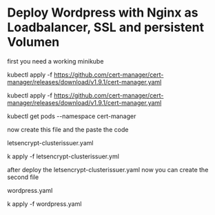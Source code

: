 <h1><strong>Deploy Wordpress with Nginx as Loadbalancer, SSL and persistent Volumen</strong></h1>
<p>first you need a working minikube</p>

kubectl apply -f https://github.com/cert-manager/cert-manager/releases/download/v1.9.1/cert-manager.yaml

kubectl apply -f https://github.com/cert-manager/cert-manager/releases/download/v1.9.1/cert-manager.yaml

kubectl get pods --namespace cert-manager

<p>now create this file and the paste the code</p>
letsencrypt-clusterissuer.yaml

k apply -f letsencrypt-clusterissuer.yml

<p>after deploy the letsencrypt-clusterissuer.yaml now you can create the second file</p> 
wordpress.yaml

k apply -f wordpress.yaml
